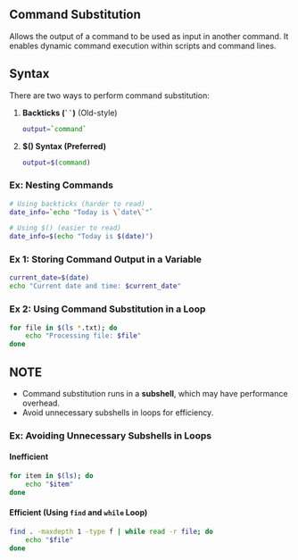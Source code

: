 ## Command Substitution

Allows the output of a command to be used as input in another command. It enables dynamic command execution within scripts and command lines.

## Syntax

There are two ways to perform command substitution:

1. **Backticks (` `` `)** (Old-style)
   ```bash
   output=`command`
   ```
2. **$() Syntax (Preferred)**
   ```bash
   output=$(command)
   ```

### Ex: Nesting Commands

```bash
# Using backticks (harder to read)
date_info=`echo "Today is \`date\`"`

# Using $() (easier to read)
date_info=$(echo "Today is $(date)")
```

### Ex 1: Storing Command Output in a Variable

```bash
current_date=$(date)
echo "Current date and time: $current_date"
```

### Ex 2: Using Command Substitution in a Loop

```bash
for file in $(ls *.txt); do
    echo "Processing file: $file"
done
```

## NOTE

- Command substitution runs in a **subshell**, which may have performance overhead.
- Avoid unnecessary subshells in loops for efficiency.

### Ex: Avoiding Unnecessary Subshells in Loops

#### Inefficient

```bash
for item in $(ls); do
    echo "$item"
done
```

#### Efficient (Using `find` and `while` Loop)

```bash
find . -maxdepth 1 -type f | while read -r file; do
    echo "$file"
done
```
